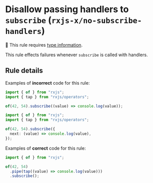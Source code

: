 # Disallow passing handlers to `subscribe` (`rxjs-x/no-subscribe-handlers`)

💭 This rule requires [type information](https://typescript-eslint.io/linting/typed-linting).

<!-- end auto-generated rule header -->

This rule effects failures whenever `subscribe` is called with handlers.

## Rule details

Examples of **incorrect** code for this rule:

```ts
import { of } from "rxjs";
import { tap } from "rxjs/operators";

of(42, 54).subscribe((value) => console.log(value));
```

```ts
import { of } from "rxjs";
import { tap } from "rxjs/operators";

of(42, 54).subscribe({
  next: (value) => console.log(value),
});
```

Examples of **correct** code for this rule:

```ts
import { of } from "rxjs";

of(42, 54)
  .pipe(tap((value) => console.log(value)))
  .subscribe();
```
